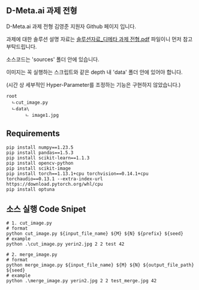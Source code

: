## D-Meta.ai 과제 전형

D-Meta.ai 과제 전형 김영준 지원자 Github 페이지 입니다.

과제에 대한 솔루션 설명 자료는 [솔루션자료_디메타 과제 전형.pdf](https://github.com/Cafelatte1/MyPortfolio/blob/main/Project/Company/D-Meta/%EA%B3%BC%EC%A0%9C%20%EC%A0%84%ED%98%95/%EC%86%94%EB%A3%A8%EC%85%98%EC%9E%90%EB%A3%8C_%EB%94%94%EB%A9%94%ED%83%80%20%EA%B3%BC%EC%A0%9C%20%EC%A0%84%ED%98%95.pdf) 파일이니 먼저 참고 부탁드립니다.

소스코드는 'sources' 폴더 안에 있습니다.

이미지는 꼭 실행하는 스크립트와 같은 depth 내 'data' 폴더 안에 있어야 합니다.

(시간 상 세부적인 Hyper-Parameter를 조정하는 기능은 구현하지 않았습니다.)

```
root
  ㄴcut_image.py
  ㄴdata\
       ㄴ image1.jpg
```

## Requirements

```
pip install numpy==1.23.5
pip install pandas==1.5.3
pip install scikit-learn==1.1.3
pip install opencv-python
pip install scikit-image
pip install torch==1.13.1+cpu torchvision==0.14.1+cpu torchaudio==0.13.1 --extra-index-url https://download.pytorch.org/whl/cpu
pip install optuna
```


## 소스 실행 Code Snipet

```
# 1. cut_image.py
# format
python cut_image.py ${input_file_name} ${M} ${N} ${prefix} ${seed}
# example
python .\cut_image.py yerin2.jpg 2 2 test 42

# 2. merge_image.py
# format
python merge_image.py ${input_file_name} ${M} ${N} ${output_file_path} ${seed}
# example
python .\merge_image.py yerin2.jpg 2 2 test_merge.jpg 42
```
